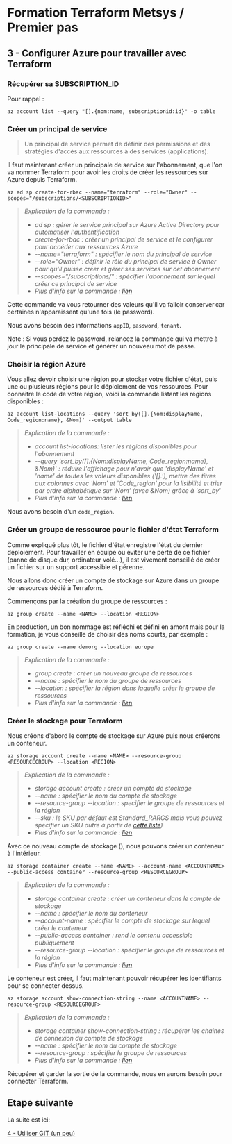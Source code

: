 # Formation Terraform Metsys / Premier pas

  

## 3 - Configurer Azure pour travailler avec Terraform

### Récupérer sa SUBSCRIPTION_ID

Pour rappel :

```shell
az account list --query "[].{nom:name, subscriptionid:id}" -o table
```

### Créer un principal de service

> Un principal de service permet de définir des permissions et des stratégies d'accès aux ressources à des services (applications).

Il faut maintenant créer un principale de service sur l'abonnement, que l'on va nommer Terraform pour avoir les droits de créer les ressources sur Azure depuis Terraform.
```shell
az ad sp create-for-rbac --name="terraform" --role="Owner" --scopes="/subscriptions/<SUBSCRIPTIONID>"
```
>_Explication de la commande :_
>- _ad sp : gérer le service principal sur Azure Active Directory pour automatiser l'authentification_
>- _create-for-rbac : créer un principal de service et le configurer pour accéder aux ressources Azure_
>- _--name="terraform" : spécifier le nom du principal de service_
>- _--role="Owner" : définir le rôle du principal de service à Owner pour qu'il puisse créer et gérer ses services sur cet abonnement_
>- _--scopes="/subscriptions/<SUBSCRIPTIONID>" : spécifier l'abonnement sur lequel créer ce principal de service_
>- _Plus d'info sur la commande : [lien](https://docs.microsoft.com/en-us/cli/azure/ad/sp?view=azure-cli-latest#az-ad-sp-create-for-rbac)_

Cette commande va vous retourner des valeurs qu'il va falloir conserver car certaines n'apparaissent qu'une fois (le password).

Nous avons besoin des informations `appID`, `password`, `tenant`.

Note : Si vous perdez le password, relancez la commande qui va mettre à jour le principale de service et générer un nouveau mot de passe.

### Choisir la région Azure

Vous allez devoir choisir une région pour stocker votre fichier d'état, puis une ou plusieurs régions pour le déploiement de vos ressources. Pour connaitre le code de votre région, voici la commande listant les régions disponibles :
```shell
az account list-locations --query 'sort_by([].{Nom:displayName, Code_region:name}, &Nom)' --output table
```
>_Explication de la commande :_
>- _account list-locations: lister les régions disponibles pour l'abonnement_
>- _--query 'sort\_by([].{Nom:displayName, Code\_region:name}, &Nom)' : réduire l'affichage pour n'avoir que 'displayName' et 'name' de toutes les valeurs disponibles ('[].'), mettre des titres aux colonnes avec 'Nom' et 'Code\_region' pour la lisibilité et trier par ordre alphabétique sur 'Nom' (avec &Nom) grâce à 'sort\_by'_
>- _Plus d'info sur la commande : [lien](https://docs.microsoft.com/en-us/cli/azure/account?view=azure-cli-latest#az-account-list-locations)_

Nous avons besoin d'un `code_region`.

### Créer un groupe de ressource pour le fichier d'état Terraform

Comme expliqué plus tôt, le fichier d'état enregistre l'état du dernier déploiement. Pour travailler en équipe ou éviter une perte de ce fichier (panne de disque dur, ordinateur volé…), il est vivement conseillé de créer un fichier sur un support accessible et pérenne.

Nous allons donc créer un compte de stockage sur Azure dans un groupe de ressources dédié à Terraform.

Commençons par la création du groupe de ressources :
```shell
az group create --name <NAME> --location <REGION>
```

En production, un bon nommage est réfléchi et défini en amont mais pour la formation, je vous conseille de choisir des noms courts, par exemple :
```shell
az group create --name demorg --location europe
```

>_Explication de la commande :_
>- _group create : créer un nouveau groupe de ressources_
>- _--name <NAME> : spécifier le nom du groupe de ressources_
>- _--location <REGION> : spécifier la région dans laquelle créer le groupe de ressources_
>- _Plus d'info sur la commande : [lien](https://docs.microsoft.com/en-us/cli/azure/group?view=azure-cli-latest#az-group-create)_

### Créer le stockage pour Terraform

Nous créons d'abord le compte de stockage sur Azure puis nous créerons un conteneur.
```shell
az storage account create --name <NAME> --resource-group <RESOURCEGROUP> --location <REGION>
```

>_Explication de la commande :_
>- _storage account create : créer un compte de stockage_
>- _--name <NAME> : spécifier le nom du compte de stockage_
>- _--resource-group <RESOURCEGROUP> --location <REGION> : specifier le groupe de ressources et la région_
>- _--sku <SKU> : le SKU par défaut est Standard\_RARGS mais vous pouvez spécifier un SKU autre à partir de [cette liste](https://docs.microsoft.com/en-us/rest/api/storagerp/srp_sku_types))_
>- _Plus d'info sur la commande : [lien](https://docs.microsoft.com/en-us/cli/azure/storage/account?view=azure-cli-latest#az-storage-account-create)_

Avec ce nouveau compte de stockage (<ACCOUNTNAME>), nous pouvons créer un conteneur à l'intérieur.
```shell
az storage container create --name <NAME> --account-name <ACCOUNTNAME> --public-access container --resource-group <RESOURCEGROUP>
```
>_Explication de la commande :_
>- _storage container create : créer un conteneur dans le compte de stockage_
>- _--name <NAME> : spécifier le nom du conteneur_
>- _--account-name <ACCOUNTNAME> : spécifier le compte de stockage sur lequel créer le conteneur_
>- _--public-access container : rend le contenu accessible publiquement_
>- _--resource-group <RESOURCEGROUP> --location <REGION> : spécifier le groupe de ressources et la région_
>- _Plus d'info sur la commande : [lien](https://docs.microsoft.com/en-us/cli/azure/storage/container?view=azure-cli-latest#az-storage-container-create)_

Le conteneur est créer, il faut maintenant pouvoir récupérer les identifiants pour se connecter dessus.
```shell
az storage account show-connection-string --name <ACCOUNTNAME> --resource-group <RESOURCEGROUP>
```
>_Explication de la commande :_
>- _storage container show-connection-string : récupérer les chaines de connexion du compte de stockage_
>- _--name <ACCOUNTNAME> : spécifier le nom du compte de stockage_
>- _--resource-group <RESOURCEGROUP> : spécifier le groupe de ressources_
>- _Plus d'info sur la commande : [lien](https://docs.microsoft.com/en-us/cli/azure/storage/account?view=azure-cli-latest#az-storage-account-show-connection-string)_

Récupérer et garder la sortie de la commande, nous en aurons besoin pour connecter Terraform.

## Etape suivante
La suite est ici:

[4 - Utiliser GIT (un peu)](https://github.com/HeuScripts/Formation/tree/main/Premier-pas/Git/)